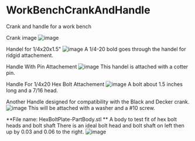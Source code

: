 # WorkBenchCrankAndHandle
Crank and handle for a work bench

Crank image
![image](https://github.com/ForrestErickson/WorkBenchCrankAndHandle/assets/5836181/9a0cd98b-8006-47fd-bc0d-d2362be96418)

Handel for 1/4x20x1.5"
![image](https://github.com/ForrestErickson/WorkBenchCrankAndHandle/assets/5836181/71aeaf7b-8c45-44bb-af2a-897c60dfbb0b)
A 1/4-20 bold goes through the handel for ridgid attachement.

Handle With Pin Attachement 
![image](https://github.com/ForrestErickson/WorkBenchCrankAndHandle/assets/5836181/53397e59-7c8b-4429-8bd2-460c360c2df1)
This handel is attached with a cotter pin.

Handle For 1/4x20 Hex Bolt Attachement
![image](https://github.com/ForrestErickson/WorkBenchCrankAndHandle/assets/5836181/49c40f80-4270-4179-b30d-4e3fbb510866)
A bolt about 1.5 inches long and a 7/16 head.

Another Handle designed for compatibility with the Black and Decker crank.
![image](https://github.com/ForrestErickson/WorkBenchCrankAndHandle/assets/5836181/179bc3a7-a382-4b3d-8d06-59079655935e)
This will be attached with a washer and a #10 screw.


**File name: HexBoltPlate-PartBody.stl **
A body to test fit of hex bolt heads and bolt shaft
There is an ideal bolt head and bolt shaft on left then up by 0.03 and 0.06 to the right.
![image](https://github.com/ForrestErickson/WorkBenchCrankAndHandle/assets/5836181/a5edaa4d-3a7b-465a-b637-c26d598c7758)

